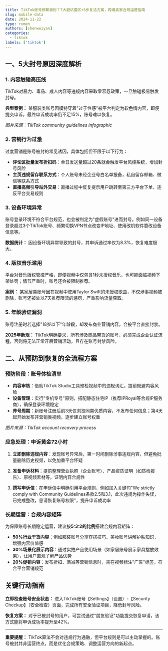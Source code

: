 ```yaml
---
title: TikTok账号频繁被封？7大避坑雷区+3步复活方案，跨境卖家合规运营指南
slug: mobile-data
date: 2024-11-22
type: rumen
authors: [shenweiyan]
categories: 
  - tiktok 
labels: ['tiktok']
---
```

## 一、5大封号原因深度解析

### 1. 内容触碰高压线

TikTok对暴力、毒品、成人内容等违规内容采取零容忍政策，一旦触碰极易触发封号。

**典型案例：** 某服装类账号因模特穿着"过于性感"被平台判定为软色情内容，即便提交申诉，最终申诉成功率仍不足15%，账号难以恢复。

*图片来源：TikTok community guidelines infographic*

### 2. 营销行为过激

过度营销是账号被封的常见诱因，具体包括但不限于以下行为：

- **评论区批量发布折扣码**：单日发送量超过20条就会触发平台风控系统，增加封号风险
- **主页违规留存联系方式**：个人账号未经企业号白名单报备，私自留存邮箱、微信等联系方式
- **直播高频引导站外交易**：直播过程中反复提示用户跳转至第三方平台下单，违反平台交易规则

### 3. 设备环境异常

账号登录环境不符合平台规范，也会被判定为"虚假账号"进而封号。例如同一设备登录超过3个TikTok账号、频繁切换VPN节点改变IP地址、使用改机软件篡改设备信息等。

**数据统计：** 因设备环境异常导致的封号，其申诉通过率仅为8.3%，恢复难度极大。

### 4. 版权音乐滥用

平台对音乐版权管控严格，即便视频中仅包含1秒未授权音乐，也可能面临视频下架处罚；情节严重时，账号还会被限制推荐。

**案例：** 某家居类账号因在视频中使用Taylor Swift的未授权歌曲，不仅涉事视频被删除，账号还被处以7天推荐限流的惩罚，严重影响流量获取。

### 5. 年龄验证漏洞

账号注册时若选择"18岁以下"年龄段，却发布商业营销内容，会被平台直接封禁。

**2025年新规：** TikTok明确要求，所有涉及商品带货的账号，必须完成企业认证流程，否则将无法正常开展营销活动，且存在账号封禁风险。

## 二、从预防到恢复的全流程方案

### 预防阶段：账号体检清单

- **内容审核**：借助TikTok Studio工具预检视频中的违规词汇，提前规避内容风险
- **设备管理**：实行"专机专号"原则，搭配静态住宅IP（推荐IPRoyal等合规IP服务商），确保登录环境稳定
- **养号周期**：新账号注册后前3天仅浏览同类优质内容，不发布任何信息；第4天起开始发布非营销类视频，逐步建立账号权重

*图片来源：TikTok account recovery process*

### 应急处理：申诉黄金72小时

1. **立即删除违规内容**：发现账号异常后，第一时间删除涉事违规内容，但避免批量删除历史视频，以免加重平台怀疑

2. **准备申诉材料**：提前整理营业执照（企业账号）、产品资质证明（如质检报告）、原视频素材等，证明内容合规性

3. **撰写申诉信**：在申诉信中明确引用平台规则，例如加入关键句"We strictly comply with Community Guidelines条款2.5和3.1，此次违规为操作失误，已完成整改，恳请恢复账号权限"，提升申诉成功率

### 长期运营：合规内容矩阵

为保障账号长期稳定运营，建议按**5:3:2的比例**搭建合规内容矩阵：

- **50%行业干货内容**：例如服装账号分享穿搭技巧、美妆账号讲解护肤知识，增强内容价值感
- **30%场景化展示内容**：通过实拍产品使用场景（如家居账号展示家具摆放效果），让用户直观了解产品优势
- **20%促销内容**：发布折扣、满减等营销信息时，需在视频标注"广告"标签，符合平台营销规范

## 关键行动指南

**立即检查账号安全状态：** 进入TikTok账号【Settings】（设置）-【Security Checkup】（安全检查）页面，完成所有安全验证项目，降低封号风险。

**恢复方案：** 对于已被封号的用户，可尝试通过"朋友验证"功能提交恢复申请，该方式能将申诉成功率提升至42%。

---

**重要提醒：** TikTok算法不会对违规行为通融，但平台规则是可以主动掌握的。账号被封并非运营终点，而是优化合规策略、调整运营方向的新起点。
